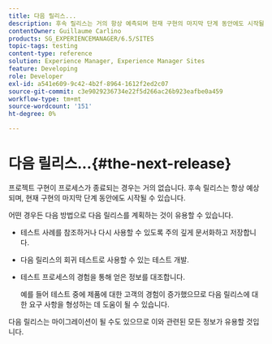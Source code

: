 ```yaml
---
title: 다음 릴리스...
description: 후속 릴리스는 거의 항상 예측되며 현재 구현의 마지막 단계 동안에도 시작될 수 있습니다
contentOwner: Guillaume Carlino
products: SG_EXPERIENCEMANAGER/6.5/SITES
topic-tags: testing
content-type: reference
solution: Experience Manager, Experience Manager Sites
feature: Developing
role: Developer
exl-id: a541e609-9c42-4b2f-8964-1612f2ed2c07
source-git-commit: c3e9029236734e22f5d266ac26b923eafbe0a459
workflow-type: tm+mt
source-wordcount: '151'
ht-degree: 0%

---
```


# 다음 릴리스...{#the-next-release}

프로젝트 구현이 프로세스가 종료되는 경우는 거의 없습니다. 후속 릴리스는 항상 예상되며, 현재 구현의 마지막 단계 동안에도 시작될 수 있습니다.

어떤 경우든 다음 방법으로 다음 릴리스를 계획하는 것이 유용할 수 있습니다.

* 테스트 사례를 참조하거나 다시 사용할 수 있도록 주의 깊게 문서화하고 저장합니다.
* 다음 릴리스의 회귀 테스트로 사용할 수 있는 테스트 개발.
* 테스트 프로세스의 경험을 통해 얻은 정보를 대조합니다.

  예를 들어 테스트 중에 제품에 대한 고객의 경험이 증가했으므로 다음 릴리스에 대한 요구 사항을 형성하는 데 도움이 될 수 있습니다.

다음 릴리스는 마이그레이션이 될 수도 있으므로 이와 관련된 모든 정보가 유용할 것입니다.
